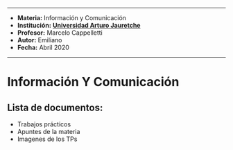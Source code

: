 
---
- **Materia:** Información y Comunicación
- **Institución:** __[Universidad Arturo Jauretche](https://www.unaj.edu.ar/)__
- **Profesor:** Marcelo Cappelletti
- **Autor:** Emiliano
- **Fecha:** Abril 2020
---

# Información Y Comunicación

## Lista de documentos:
+ Trabajos prácticos
+ Apuntes de la materia
+ Imagenes de los TPs

